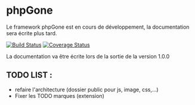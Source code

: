 # phpGone
Le framework phpGone est en cours de développement, la documentation sera écrite plus tard. 

[![Build Status](https://travis-ci.org/beMang/phpgone.svg?branch=master)](https://travis-ci.org/beMang/phpgone)  [![Coverage Status](https://coveralls.io/repos/github/beMang/phpgone/badge.svg?branch=master)](https://coveralls.io/github/beMang/phpgone?branch=master)

La documentation va être écrite lors de la sortie de la version 1.0.0

## TODO LIST : 
  * refaire l'architecture (dossier public pour js, image, css,...)
  * Fixer les TODO marques (extension)
